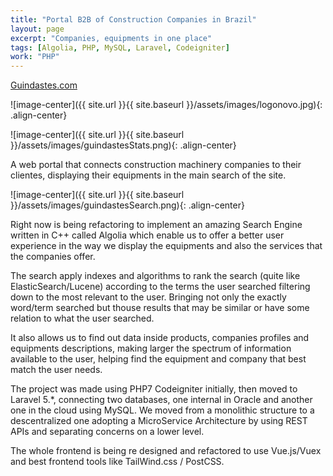 ```yaml
---
title: "Portal B2B of Construction Companies in Brazil"
layout: page
excerpt: "Companies, equipments in one place"
tags: [Algolia, PHP, MySQL, Laravel, Codeigniter]
work: "PHP"
---
```

<a href="http://www.guindastes.com" target="_blank">Guindastes.com</a>

![image-center]({{ site.url }}{{ site.baseurl }}/assets/images/logonovo.jpg){: .align-center}

![image-center]({{ site.url }}{{ site.baseurl }}/assets/images/guindastesStats.png){: .align-center}

A web portal that connects construction machinery companies to their clientes, displaying their equipments in the main search of the site. 

![image-center]({{ site.url }}{{ site.baseurl }}/assets/images/guindastesSearch.png){: .align-center}

Right now is being refactoring to implement an amazing Search Engine written in C++ called Algolia which enable us to offer a better user experience in the way we display the equipments and also the services that the companies offer. 

The search apply indexes and algorithms to rank the search (quite like ElasticSearch/Lucene) according to the terms the user searched filtering down to the most relevant to the user. Bringing not only the exactly word/term searched but thouse results that may be similar or have some relation to what the user searched.

It also allows us to find out data inside products, companies profiles and equipments descriptions, making larger the spectrum of information available to the user, helping find the equipment and company that best match the user needs.

The project was made using PHP7 Codeigniter initially, then moved to Laravel 5.*, connecting two databases, one internal in Oracle and another one in the cloud using MySQL. We moved from a monolithic structure to a descentralized one adopting a MicroService Architecture by using REST APIs and separating concerns on a lower level.

The whole frontend is being re designed and refactored to use Vue.js/Vuex and best frontend tools like TailWind.css / PostCSS. 

